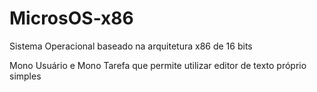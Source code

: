# MicrosOS-x86

Sistema Operacional baseado na arquitetura x86 de 16 bits

Mono Usuário e Mono Tarefa que permite utilizar editor de texto próprio simples
